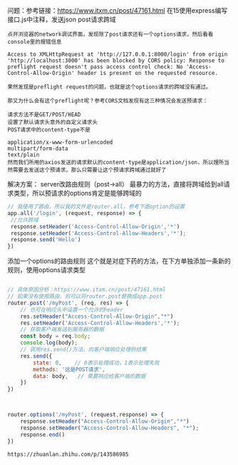 问题：参考链接：https://www.itxm.cn/post/47161.html
    在15使用express编写接口.js中注释，发送json post请求跨域

    点开浏览器的network调试界面，发现除了post请求还有一个options请求，然后看看console里的报错信息

    Access to XMLHttpRequest at 'http://127.0.0.1:8000/login' from origin 'http://localhost:3000' has been blocked by CORS policy: Response to preflight request doesn't pass access control check: No 'Access-Control-Allow-Origin' header is present on the requested resource.

    果然发现是preflight request的问题，也就是这个options请求的跨域没有通过。

    那又为什么会有这个preflight呢？参考CORS文档发现有这三种情况会发送预请求：

    请求方法不是GET/POST/HEAD
    设置了默认请求头意外的自定义请求头
    POST请求中的content-type不是

    application/x-www-form-urlencoded
    multipart/form-data
    text/plain
    然而我们所用的axios发送的请求默认的content-type是application/json，所以理所当然需要去发送这个预请求，那么只需要让这个预请求跨域通过就好了

解决方案：
server改路由规则（post->all）
最暴力的方法，直接将跨域给到all请求类型，所以预请求的options肯定是能够跨域的
```js
// 我使用了路由，所以我的文件是router.all，参考下面option的设置
app.all('/login', (request, response) => { 
 //允许跨域 
 response.setHeader('Access-Control-Allow-Origin','*') 
 response.setHeader('Access-Control-Allow-Headers','*'); 
 response.send('Hello') 
})
```

添加一个options的路由规则
这个就是对症下药的方法，在下方单独添加一条新的规则，使用options请求类型
```js

// 具体原因分析：https://www.itxm.cn/post/47161.html
// 如果没有使用路由，则可以将router.post替换成app.post
router.post('/myPost', (req, res) => {
    // 也可在响应头中设置一个允许的header
    res.setHeader("Access-Control-Allow-Origin","*")
    res.setHeader('Access-Control-Allow-Headers','*');
    // 获取客户端发送到服务器的数据
    const body = req.body;
    console.log(body);
    // 调用res.send()方法，向客户端响应处理的结果
    res.send({
        state: 0,    // 0表示处理成功，1表示处理失败
        methods: '这是POST请求',
        data: body,   // 需要响应给客户端的数据
    })
})



router.options('/myPost', (request,response) => { 
    response.setHeader("Access-Control-Allow-Origin","*") 
    response.setHeader("Access-Control-Allow-Headers", "*"); 
    response.end() 
})

```

    https://zhuanlan.zhihu.com/p/143586985